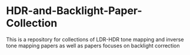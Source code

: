 # HDR-and-Backlight-Paper-Collection
This is a repository for collections of LDR-HDR tone mapping and inverse tone mapping papers as well as papers focuses on backlight correction
